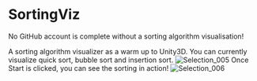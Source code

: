 # SortingViz
No GitHub account is complete without a sorting algorithm visualisation!

A sorting algorithm visualizer as a warm up to Unity3D. You can currently visualize quick sort, bubble sort and insertion sort. 
![Selection_005](https://user-images.githubusercontent.com/22282892/113944539-add0ca00-97d2-11eb-81f0-7e54ff5bf183.png)
Once Start is clicked, you can see the sorting in action!
![Selection_006](https://user-images.githubusercontent.com/22282892/113944545-b1645100-97d2-11eb-8838-0c287c22bfe6.png)
